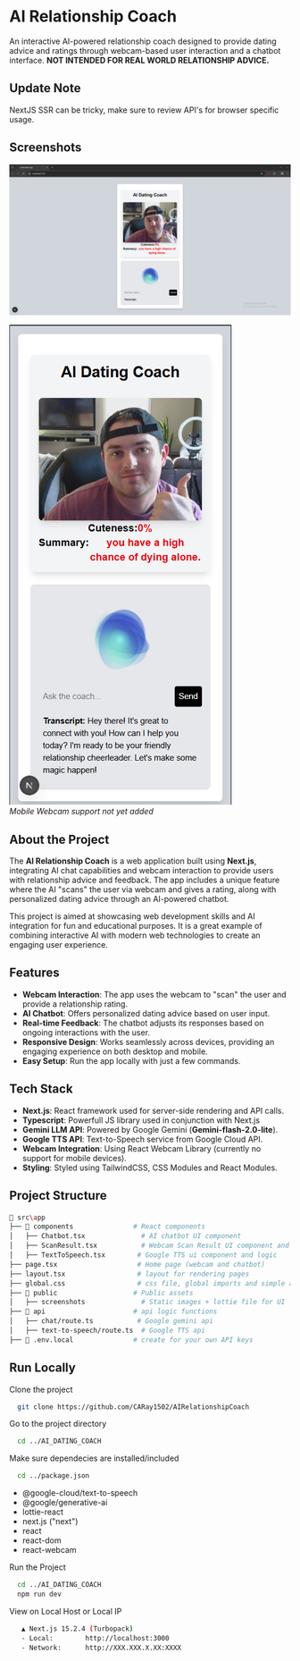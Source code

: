 # AI Relationship Coach

An interactive AI-powered relationship coach designed to provide dating advice and ratings through webcam-based user interaction and a chatbot interface. **NOT INTENDED FOR REAL WORLD RELATIONSHIP ADVICE.**
## Update Note
NextJS SSR can be tricky, make sure to review API's for browser specific usage. 
## Screenshots

![App Screenshot](ScreenshotPreview.png)  

![App Screenshot 2](ScreenshotMobilePreview.png)  
*Mobile Webcam support not yet added*

## About the Project

The **AI Relationship Coach** is a web application built using **Next.js**, integrating AI chat capabilities and webcam interaction to provide users with relationship advice and feedback. The app includes a unique feature where the AI "scans" the user via webcam and gives a rating, along with personalized dating advice through an AI-powered chatbot.

This project is aimed at showcasing web development skills and AI integration for fun and educational purposes. It is a great example of combining interactive AI with modern web technologies to create an engaging user experience.

## Features

- **Webcam Interaction**: The app uses the webcam to "scan" the user and provide a relationship rating.
- **AI Chatbot**: Offers personalized dating advice based on user input.
- **Real-time Feedback**: The chatbot adjusts its responses based on ongoing interactions with the user.
- **Responsive Design**: Works seamlessly across devices, providing an engaging experience on both desktop and mobile.
- **Easy Setup**: Run the app locally with just a few commands.

## Tech Stack

- **Next.js**: React framework used for server-side rendering and API calls.
- **Typescript**: Powerfull JS library used in conjunction with Next.js
- **Gemini LLM API**: Powered by Google Gemini (**Gemini-flash-2.0-lite**).
- **Google TTS API**: Text-to-Speech service from Google Cloud API.
- **Webcam Integration**: Using React Webcam Library (currently no support for mobile devices).
- **Styling**: Styled using TailwindCSS, CSS Modules and React Modules.

## Project Structure

```bash
📂 src\app 
├── 📂 components               # React components
│   ├── Chatbot.tsx              # AI chatbot UI component
│   ├── ScanResult.tsx           # Webcam Scan Result UI component and Logic
│   ├── TextToSpeech.tsx        # Google TTS ui component and logic
├── page.tsx                    # Home page (webcam and chatbot)
├── layout.tsx                  # layout for rendering pages
├── global.css                  # css file, global imports and simple animation stuff
├── 📂 public                   # Public assets
│   ├── screenshots              # Static images + lottie file for UI
├── 📂 api                      # api logic functions
│   ├── chat/route.ts           # Google gemini api
│   ├── text-to-speech/route.ts  # Google TTS api
├── 📂 .env.local               # create for your own API keys
```

## Run Locally

Clone the project

```bash
  git clone https://github.com/CARay1502/AIRelationshipCoach
```

Go to the project directory

```bash
  cd ../AI_DATING_COACH
```

Make sure dependecies are installed/included

```bash
  cd ../package.json
```
- @google-cloud/text-to-speech 
- @google/generative-ai
- lottie-react
- next.js ("next")
- react
- react-dom 
- react-webcam 

Run the Project
```bash
  cd ../AI_DATING_COACH
  npm run dev
```

View on Local Host or Local IP
```bash
   ▲ Next.js 15.2.4 (Turbopack)
   - Local:        http://localhost:3000
   - Network:      http://XXX.XXX.X.XX:XXXX
```

